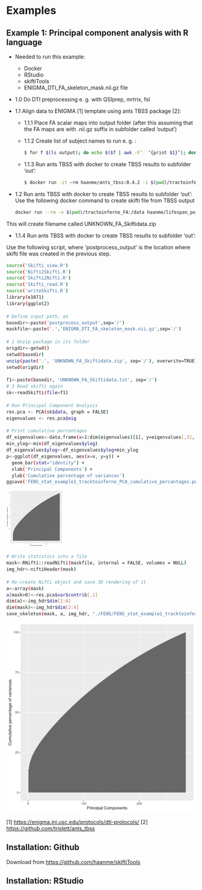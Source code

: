 # Examples

## Example 1: Principal component analysis with R language

- Needed to run this example:
    - Docker
    - RStudio
    - skiftiTools
    - ENIGMA_DTI_FA_skeleton_mask.nii.gz file

- 1.0 Do DTI preprocessing e. g. with QSIprep, mrtrix, fsl

- 1.1 Align data to ENIGMA [1] template using ants TBSS package [2]:

    - 1.1.1 Place FA scalar maps into output folder (after this assuming that the FA maps are with .nii.gz suffix in subfolder called ‘output’)

    - 1.1.2 Create list of subject names to run e. g. :
        ```sh
        $ for f $(ls output); do echo $($f | awk -F’. ‘{print $1}’); done > caselist.txt
        ```
    - 1.1.3 Run ants TBSS with docker to create TBSS results to subfolder ‘out’:
        ```sh
        $ docker run -it –rm haanme/ants_tbss:0.4.2 -i $(pwd)/tractoinferno_FA -c caselist.txt –modality FA –enigma -o $(pwd)/out
        ```  
- 1.2 Run ants TBSS with docker to create TBSS results to subfolder ‘out’:
    Use the following docker command to create skifti file from TBSS output
    ```sh
    docker run --rm -v $(pwd)/tractoinferno_FA:/data haanme/lifespan_postprocess:0.2.3 /bin/bash -c "cd / ; Rscript Postprocess.R --path /data --outputpath /data/postprocess_output --TBSSsubfolder out --writepng No --subjectsfile /data/caselist.txt --filetype ASCII --compression zip"
    ```
    
This will create filename called UNKNOWN_FA_Skiftidata.zip

- 1.1.4 Run ants TBSS with docker to create TBSS results to subfolder ‘out’:

Use the following script, where 'postprocess_output' is the location where skifti file was created in the previous step.
```sh
source('Skifti_view.R')
source('Nifti2Skifti.R')
source('Skifti2Nifti.R')
source('Skifti_read.R')
source('writeSkifti.R')
library(e1071) 
library(ggplot2)

# Define input path, an
basedir<-paste('postprocess_output',sep='/')
maskfile<-paste('.','ENIGMA_DTI_FA_skeleton_mask.nii.gz',sep='/')

# 1 Unzip package in its folder
origdir<-getwd()
setwd(basedir)
unzip(paste('.', 'UNKNOWN_FA_Skiftidata.zip', sep='/'), overwrite=TRUE)
setwd(origdir)

f1<-paste(basedir, 'UNKNOWN_FA_Skiftidata.txt', sep='/')
# 3 Read skifti again
sk<-readSkifti(file=f1)

# Run Principal Component Analysis
res.pca <- PCA(sk$data, graph = FALSE)
eigenvalues <- res.pca$eig

# Print cumulative percentages
df_eigenvalues<-data.frame(x=1:dim(eigenvalues)[1], y=eigenvalues[,3], ylog=log10(eigenvalues[,3]))
min_ylog<-min(df_eigenvalues$ylog)
df_eigenvalues$ylog<-df_eigenvalues$ylog+min_ylog
p<-ggplot(df_eigenvalues, aes(x=x, y=y)) + 
  geom_bar(stat="identity") + 
  xlab('Principal Components') +
  ylab('Cumulative percentage of variances')
ggsave('FENS_stat_example1_tracktoinferno_PCA_cumulative_percantages.png')
```
[<img src="./FENS_stat_example1_tracktoinferno_PCA_cumulative_percantages.png" height="150"/>](./FENS_stat_example1_tracktoinferno_PCA_cumulative_percantages.png)
```sh
# Write statistics into a file
mask<-RNifti::readNifti(maskfile, internal = FALSE, volumes = NULL)  
img_hdr<-niftiHeader(mask)

# Re-create Nifti object and save 3D rendering of it
a<-array(mask)
a[mask>0]<-res.pca$var$contrib[,1]
dim(a)<-img_hdr$dim[2:4]
dim(mask)<-img_hdr$dim[2:4]
save_skeleton(mask, a, img_hdr, "./FENS/FENS_stat_example1_tracktoinferno_comp1_voxelcontribution.png", "FA comp1", 100000)
```
![Cumulative PCA percentages](./FENS_stat_example1_tracktoinferno_PCA_cumulative_percantages.png)

[1] https://enigma.ini.usc.edu/protocols/dti-protocols/ [2] https://github.com/trislett/ants_tbss

## Installation: Github

Download from https://github.com/haanme/skiftiTools
## Installation: RStudio
<UNDER CONSTRUCTION>

